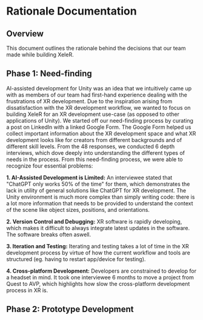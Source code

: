 # Rationale Documentation

## Overview

This document outlines the rationale behind the decisions that our team made while building XeleR. 

## Phase 1: Need-finding 

AI-assisted development for Unity was an idea that we intuitively came up with as members of our team had first-hand experience dealing with the frustrations of XR development. Due to the inspiration arising from dissatisfaction with the XR development workflow, we wanted to focus on building XeleR for an XR development use-case (as opposed to other applications of Unity). We started off our need-finding process by curating a post on LinkedIn with a linked Google Form. The Google Form helped us collect important information about the XR development space and what XR development looks like for creators from different backgrounds and of different skill levels. From the 48 responses, we conducted 6 depth interviews, which dove deeply into understanding the different types of needs in the process. From this need-finding process, we were able to recognize four essential problems: 

**1. AI-Assisted Development is Limited:** An interviewee stated that "ChatGPT only works 50% of the time" for them, which demonstrates the lack in utility of general solutions like ChatGPT for XR development. The Unity environment is much more complex than simply writing code: there is a lot more information that needs to be provided to understand the context of the scene like object sizes, positions, and orientations. 

**2. Version Control and Debugging:** XR software is rapidly developing, which makes it difficult to always integrate latest updates in the software. The software breaks often aswell. 

**3. Iteration and Testing:** Iterating and testing takes a lot of time in the XR development process by virtue of how the current workflow and tools are structured (eg. having to restart app/device for testing). 

**4. Cross-platform Development:** Developers are constrained to develop for a headset in mind. It took one interviewee 6 months to move a project from Quest to AVP, which highlights how slow the cross-platform development process in XR is.  

## Phase 2: Prototype Development
